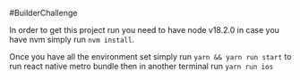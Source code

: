 #BuilderChallenge

In order to get this project run you need to have node v18.2.0 in case you have nvm simply run `nvm install`.

Once you have all the environment set simply run `yarn && yarn run start` to run react native metro bundle then in another terminal run `yarn run ios` 
